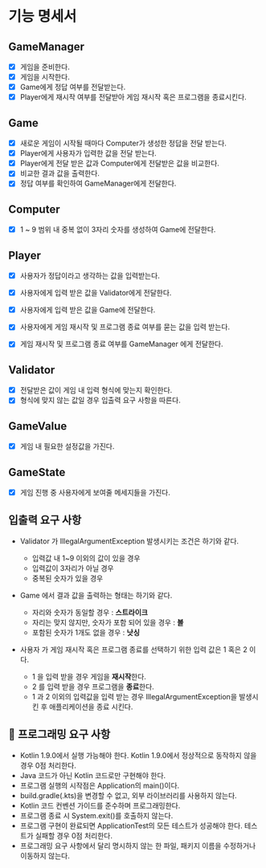 # 기능 명세서

## GameManager
- [x] 게임을 준비한다.
- [x] 게임을 시작한다.
- [x] Game에게 정답 여부를 전달받는다.
- [x] Player에게 재시작 여부를 전달받아 게임 재시작 혹은 프로그램을 종료시킨다.

## Game
- [x] 새로운 게임이 시작될 때마다 Computer가 생성한 정답을 전달 받는다. 
- [x] Player에게 사용자가 입력한 값을 전달 받는다.
- [x] Player에게 전달 받은 값과 Computer에게 전달받은 값을 비교한다.
- [x] 비교한 결과 값을 출력한다.
- [x] 정답 여부를 확인하여 GameManager에게 전달한다.

## Computer
- [x] 1 ~ 9 범위 내 중복 없이 3자리 숫자를 생성하여 Game에 전달한다.

## Player 
- [x] 사용자가 정답이라고 생각하는 값을 입력받는다.
- [x] 사용자에게 입력 받은 값을 Validator에게 전달한다.
- [x] 사용자에게 입력 받은 값을 Game에 전달한다.
- [x] 사용자에게 게임 재시작 및 프로그램 종료 여부를 묻는 값을 입력 받는다.
- [x] 게임 재시작 및 프로그램 종료 여부를 GameManager 에게 전달한다.
    

## Validator
- [x] 전달받은 값이 게임 내 입력 형식에 맞는지 확인한다.
- [x] 형식에 맞지 않는 값일 경우 입출력 요구 사항을 따른다.

## GameValue
- [x] 게임 내 필요한 설정값을 가진다.

## GameState
- [x] 게임 진행 중 사용자에게 보여줄 메세지들을 가진다.

## 입출력 요구 사항
* Validator 가 IllegalArgumentException 발생시키는 조건은 하기와 같다.
    - 입력값 내 1~9 이외의 값이 있을 경우
    - 입력값이 3자리가 아닐 경우
    - 중복된 숫자가 있을 경우

* Game 에서 결과 값을 출력하는 형태는 하기와 같다.
    - 자리와 숫자가 동일할 경우 : **스트라이크**
    - 자리는 맞지 않지만, 숫자가 포함 되어 있을 경우 : **볼**
    - 포함된 숫자가 1개도 없을 경우 : **낫싱**

* 사용자 가 게임 재시작 혹은 프로그램 종료를 선택하기 위한 입력 값은 1 혹은 2 이다.
    - 1 을 입력 받을 경우 게임을 **재시작**한다.
    - 2 를 입력 받을 경우 프로그램을 **종료**한다.
    - 1 과 2 이외의 입력값을 입력 받는 경우 IllegalArgumentException을 발생시킨 후 애플리케이션을 종료 시킨다.

## 🎯 프로그래밍 요구 사항

 - Kotlin 1.9.0에서 실행 가능해야 한다. Kotlin 1.9.0에서 정상적으로 동작하지 않을 경우 0점 처리한다.
 - Java 코드가 아닌 Kotlin 코드로만 구현해야 한다.
 - 프로그램 실행의 시작점은 Application의 main()이다.
 - build.gradle(.kts)을 변경할 수 없고, 외부 라이브러리를 사용하지 않는다.
 - Kotlin 코드 컨벤션 가이드를 준수하며 프로그래밍한다.
 - 프로그램 종료 시 System.exit()를 호출하지 않는다.
 - 프로그램 구현이 완료되면 ApplicationTest의 모든 테스트가 성공해야 한다. 테스트가 실패할 경우 0점 처리한다.
 - 프로그래밍 요구 사항에서 달리 명시하지 않는 한 파일, 패키지 이름을 수정하거나 이동하지 않는다.
